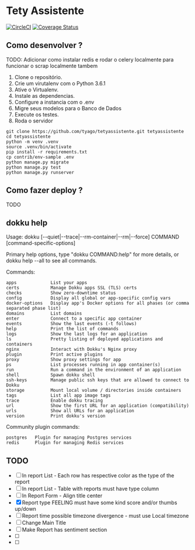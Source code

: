 # Tety Assistente

[![CircleCI](https://circleci.com/gh/tyagow/tetyassistente.svg?style=svg)](https://circleci.com/gh/tyagow/tetyassistente) [![Coverage Status](https://coveralls.io/repos/github/tyagow/tetyassistente/badge.svg?branch=master)](https://coveralls.io/github/tyagow/tetyassistente?branch=master)



## Como desenvolver ?

TODO: Adicionar como instalar redis e rodar o celery localmente para funcionar o scrap localmente tambem


1. Clone o repositório.
2. Crie um virutalenv com o Python 3.6.1
3. Ative o Virtualenv.
4. Instale as dependencias.
5. Configure a instancia com o .env
6. Migre seus modelos para o Banco de Dados
7. Execute os testes.
8. Roda o servidor

```console
git clone https://github.com/tyago/tetyassistente.git tetyassistente 
cd tetyassistente
python -m venv .venv
source .venv/bin/activate
pip install -r requirements.txt
cp contrib/env-sample .env
python manage.py migrate
python manage.py test
python manage.py runserver
```

## Como fazer deploy ?

TODO


## dokku help      
Usage: dokku [--quiet|--trace|--rm-container|--rm|--force] COMMAND <app> [command-specific-options]

Primary help options, type "dokku COMMAND:help" for more details, or dokku help --all to see all commands.

Commands:

    apps             List your apps
    certs            Manage Dokku apps SSL (TLS) certs
    checks           Show zero-downtime status
    config           Display all global or app-specific config vars
    docker-options   Display app's Docker options for all phases (or comma separated phase list)
    domains          List domains
    enter            Connect to a specific app container
    events           Show the last events (-t follows)
    help             Print the list of commands
    logs             Show the last logs for an application
    ls               Pretty listing of deployed applications and containers
    nginx            Interact with Dokku's Nginx proxy
    plugin           Print active plugins
    proxy            Show proxy settings for app
    ps               List processes running in app container(s)
    run              Run a command in the environment of an application
    shell            Spawn dokku shell
    ssh-keys         Manage public ssh keys that are allowed to connect to Dokku
    storage          Mount local volume / directories inside containers
    tags             List all app image tags
    trace            Enable dokku tracing
    url              Show the first URL for an application (compatibility)
    urls             Show all URLs for an application
    version          Print dokku's version

Community plugin commands:

    postgres   Plugin for managing Postgres services
    redis      Plugin for managing Redis services



TODO
-----

* [ ] In report List - Each row has respective color as the type of the report 
* [ ] In report List - Table with reports must have type column 
* [ ] In Report Form - Align title center
* [x] Report type FEELING  must have some kind score and/or thumbs up/down
* [ ] Report time possible timezone divergence - must use Local timezone
* [ ] Change Main Title
* [ ] Make Report has sentiment section
* [ ] 
* [ ] 
